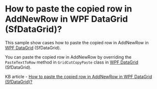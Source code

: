 # How to paste the copied row in AddNewRow in WPF DataGrid (SfDataGrid)?

This sample show cases how to paste the copied row in AddNewRow in [WPF DataGrid](https://www.syncfusion.com/wpf-controls/datagrid) (SfDataGrid).

You can paste the copied row in AddNewRow by overriding the `PasteTextToRow` method in `GridCutCopyPaste` class in [WPF DataGrid](https://www.syncfusion.com/wpf-controls/datagrid) (SfDataGrid).

KB article - [How to paste the copied row in AddNewRow in WPF DataGrid (SfDataGrid)?](https://www.syncfusion.com/kb/6865/how-to-paste-the-copied-row-in-addnewrow-in-wpf-datagrid-sfdatagrid)
